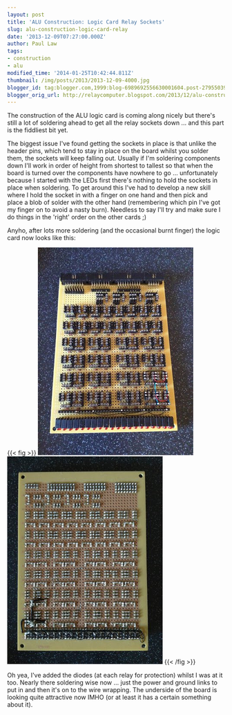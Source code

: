 ```yaml
---
layout: post
title: 'ALU Construction: Logic Card Relay Sockets'
slug: alu-construction-logic-card-relay
date: '2013-12-09T07:27:00.000Z'
author: Paul Law
tags:
- construction
- alu
modified_time: '2014-01-25T10:42:44.811Z'
thumbnail: /img/posts/2013/2013-12-09-4000.jpg
blogger_id: tag:blogger.com,1999:blog-6989692556630001604.post-2795503988517438598
blogger_orig_url: http://relaycomputer.blogspot.com/2013/12/alu-construction-logic-card-relay.html
---
```


The construction of the ALU logic card is coming along nicely but there's 
still a lot of soldering ahead to get all the relay sockets down ... and this 
part is the fiddliest bit yet.

The biggest issue I've found getting 
the sockets in place is that unlike the header pins, which tend to stay in 
place on the board whilst you solder them, the sockets will keep falling out. 
Usually if I'm soldering components down I'll work in order of height from 
shortest to tallest so that when the board is turned over the components have 
nowhere to go ... unfortunately because I started with the LEDs first there's 
nothing to hold the sockets in place when soldering. To get around this I've 
had to develop a new skill where I hold the socket in with a finger on one 
hand and then pick and place a blob of solder with the other hand (remembering 
which pin I've got my finger on to avoid a nasty burn). Needless to say I'll 
try and make sure I do things in the 'right' order on the other cards ;)

Anyho, after lots more soldering (and the occasional burnt finger) the 
logic card now looks like this:

{{< fig >}}
![ALU Logic Card](/img/posts/2013/2013-12-09-0000.jpg)
![ALU Logic Card (solder side)](/img/posts/2013/2013-12-09-0001.jpg)
{{< /fig >}}

Oh yea, 
I've added the diodes (at each relay for protection) whilst I was at it too. 
Nearly there soldering wise now ... just the power and ground links to put in 
and then it's on to the wire wrapping. The underside of the board is looking 
quite attractive now IMHO (or at least it has a certain something about it). 
